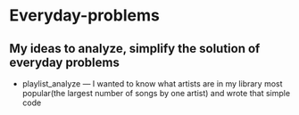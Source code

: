 # Everyday-problems
## My ideas to analyze, simplify the solution of everyday problems

* playlist_analyze — I wanted to know what artists are in my library most popular(the largest number of songs by one artist) and wrote that simple code
